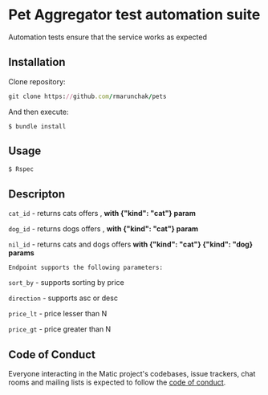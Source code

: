# Pet Aggregator test automation suite

Automation tests ensure that the service works as expected

## Installation

Clone repository:

```ruby
git clone https://github.com/rmarunchak/pets
```

And then execute:

    $ bundle install

## Usage

    $ Rspec

## Descripton

`cat_id` - returns cats offers , **with {"kind": "cat"} param**

`dog_id` - returns dogs offers , **with {"kind": "cat"} param**

`nil_id` - returns cats and dogs offers **with {"kind": "cat"} {"kind": "dog} params**

`Endpoint supports the following parameters:`

`sort_by` - supports sorting by price

`direction` - supports asc or desc

`price_lt` - price lesser than N

`price_gt` - price greater than N

## Code of Conduct

Everyone interacting in the Matic project's codebases, issue trackers, chat rooms and mailing lists is expected to follow the [code of conduct](https://github.com/[USERNAME]/matic/blob/master/CODE_OF_CONDUCT.md).
